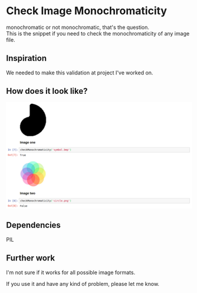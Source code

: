 # Check Image Monochromaticity

monochromatic or not monochromatic, that's the question.<br>
This is the snippet if you need to check the monochromaticity of any image file.

## Inspiration

We needed to make this validation at project I've worked on.

## How does it look like?

![print](print.png)

## Dependencies

PIL


## Further work

I'm not sure if it works for all possible image formats.

If you use it and have any kind of problem, please let me know.

